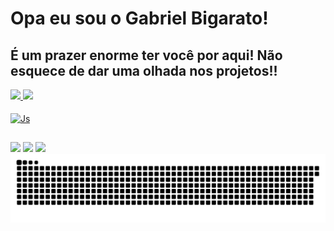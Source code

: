 # Opa eu sou o Gabriel Bigarato!

## É um prazer enorme ter você por aqui! Não esquece de dar uma olhada nos projetos!!

<a href="https://github.com/GabrielBigarato">
<img height="170cm" src="https://github-readme-stats.vercel.app/api?username=GabrielBigarato&show_icons=true">
<img height="170cm" src="https://github-readme-stats.vercel.app/api?username=GabrielBigarato&show_icons=true&theme=dracula">


<div style="display: inline_block"><br>
  
  <img align="center" alt="Js" height="40" width="300" src="https://skillicons.dev/icons?i=java,javascript,python,html,css,kotlin,">
  
</div>

##

<div> 
  <a href="https://www.instagram.com/bigaratou/" target="_blank"><img src="https://img.shields.io/badge/-Instagram-%23E4405F?style=for-the-badge&logo=instagram&logoColor=white" target="_blank"></a>
  <a href = "mailto:g.biga1234@gmail.com"><img src="https://img.shields.io/badge/-Gmail-%23333?style=for-the-badge&logo=gmail&logoColor=white" target="_blank"></a>
  <a href="https://www.linkedin.com/in/gabriel-bigarat0" target="_blank"><img src="https://img.shields.io/badge/-LinkedIn-%230077B5?style=for-the-badge&logo=linkedin&logoColor=white" target="_blank"></a>
  
</div>

<img src="https://raw.githubusercontent.com/GabrielBigarato/GabrielBigarato/output/github-contribution-grid-snake-dark.svg?palette=github-dark" alt="snake gif" />



